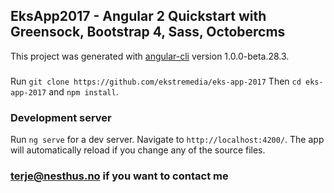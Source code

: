 ## EksApp2017 - Angular 2 Quickstart with Greensock, Bootstrap 4, Sass, Octobercms 

This project was generated with [angular-cli](https://github.com/angular/angular-cli) version 1.0.0-beta.28.3.

###
Run `git clone https://github.com/ekstremedia/eks-app-2017`
Then `cd eks-app-2017` and `npm install`.  

### Development server
Run `ng serve` for a dev server. Navigate to `http://localhost:4200/`. The app will automatically reload if you change any of the source files.

### terje@nesthus.no if you want to contact me
